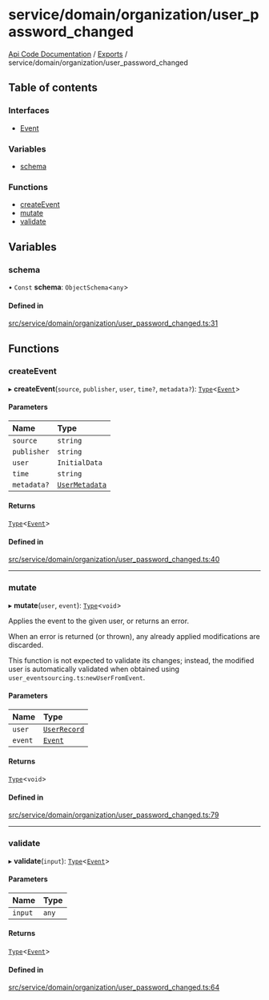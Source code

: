 # service/domain/organization/user\_password\_changed
 
[Api Code Documentation](../README.md) / [Exports](../modules.md) / service/domain/organization/user\_password\_changed

## Table of contents

### Interfaces

- [Event](../interfaces/service_domain_organization_user_password_changed.Event.md)

### Variables

- [schema](service_domain_organization_user_password_changed.md#schema)

### Functions

- [createEvent](service_domain_organization_user_password_changed.md#createevent)
- [mutate](service_domain_organization_user_password_changed.md#mutate)
- [validate](service_domain_organization_user_password_changed.md#validate)

## Variables

### schema

• `Const` **schema**: `ObjectSchema`\<`any`\>

#### Defined in

[src/service/domain/organization/user_password_changed.ts:31](https://github.com/openkfw/TruBudget/blob/d07ad94/api/src/service/domain/organization/user_password_changed.ts#L31)

## Functions

### createEvent

▸ **createEvent**(`source`, `publisher`, `user`, `time?`, `metadata?`): [`Type`](result.md#type)\<[`Event`](../interfaces/service_domain_organization_user_password_changed.Event.md)\>

#### Parameters

| Name | Type |
| :------ | :------ |
| `source` | `string` |
| `publisher` | `string` |
| `user` | `InitialData` |
| `time` | `string` |
| `metadata?` | [`UserMetadata`](service_domain_metadata.md#usermetadata) |

#### Returns

[`Type`](result.md#type)\<[`Event`](../interfaces/service_domain_organization_user_password_changed.Event.md)\>

#### Defined in

[src/service/domain/organization/user_password_changed.ts:40](https://github.com/openkfw/TruBudget/blob/d07ad94/api/src/service/domain/organization/user_password_changed.ts#L40)

___

### mutate

▸ **mutate**(`user`, `event`): [`Type`](result.md#type)\<`void`\>

Applies the event to the given user, or returns an error.

When an error is returned (or thrown), any already applied modifications are
discarded.

This function is not expected to validate its changes; instead, the modified user
is automatically validated when obtained using
`user_eventsourcing.ts`:`newUserFromEvent`.

#### Parameters

| Name | Type |
| :------ | :------ |
| `user` | [`UserRecord`](../interfaces/service_domain_organization_user_record.UserRecord.md) |
| `event` | [`Event`](../interfaces/service_domain_organization_user_password_changed.Event.md) |

#### Returns

[`Type`](result.md#type)\<`void`\>

#### Defined in

[src/service/domain/organization/user_password_changed.ts:79](https://github.com/openkfw/TruBudget/blob/d07ad94/api/src/service/domain/organization/user_password_changed.ts#L79)

___

### validate

▸ **validate**(`input`): [`Type`](result.md#type)\<[`Event`](../interfaces/service_domain_organization_user_password_changed.Event.md)\>

#### Parameters

| Name | Type |
| :------ | :------ |
| `input` | `any` |

#### Returns

[`Type`](result.md#type)\<[`Event`](../interfaces/service_domain_organization_user_password_changed.Event.md)\>

#### Defined in

[src/service/domain/organization/user_password_changed.ts:64](https://github.com/openkfw/TruBudget/blob/d07ad94/api/src/service/domain/organization/user_password_changed.ts#L64)
